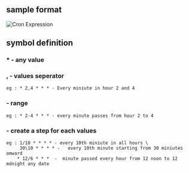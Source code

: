 ## sample format 

![Cron Expression ](../images/cron.png?raw=true "Cron Expression format")


## symbol definition 

### * - any value 

### , - values seperator 

    eg : * 2,4 * * * - Every miniute in hour 2 and 4 

### - range 

    eg : * 2-4 * * * - every minute passes from hour 2 to 4 

### - create a step for each values 

    eg : 1/10 * * * * - every 10th miniute in all hours \
         30\10 * * * * -   every 10th minute starting from 30 miniutes omward
        * 12/6 * * *  -  minute passed every hour from 12 noon to 12 mdnight any date 